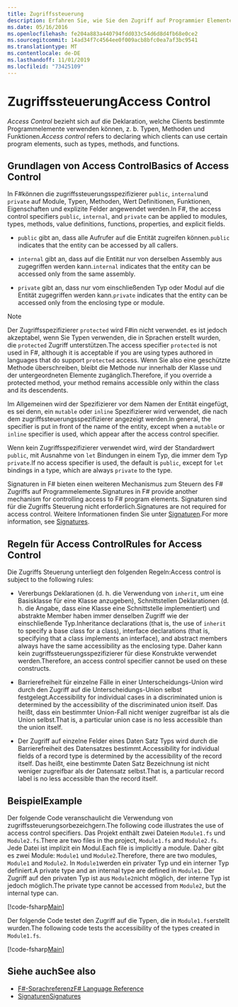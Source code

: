 ```yaml
---
title: Zugriffssteuerung
description: Erfahren Sie, wie Sie den Zugriff auf Programmier Elemente (z. b. Typen, Methoden und Funktionen F# ) in der Programmiersprache steuern können.
ms.date: 05/16/2016
ms.openlocfilehash: fe204a883a440794fdd033c54d6d8d4fb68e0ce2
ms.sourcegitcommit: 14ad34f7c4564ee0f009acb8bfc0ea7af3bc9541
ms.translationtype: MT
ms.contentlocale: de-DE
ms.lasthandoff: 11/01/2019
ms.locfileid: "73425109"
---
```

# <a name="access-control"></a><span data-ttu-id="bce60-103">Zugriffssteuerung</span><span class="sxs-lookup"><span data-stu-id="bce60-103">Access Control</span></span>

<span data-ttu-id="bce60-104">*Access Control* bezieht sich auf die Deklaration, welche Clients bestimmte Programmelemente verwenden können, z. b. Typen, Methoden und Funktionen.</span><span class="sxs-lookup"><span data-stu-id="bce60-104">*Access control* refers to declaring which clients can use certain program elements, such as types, methods, and functions.</span></span>

## <a name="basics-of-access-control"></a><span data-ttu-id="bce60-105">Grundlagen von Access Control</span><span class="sxs-lookup"><span data-stu-id="bce60-105">Basics of Access Control</span></span>

<span data-ttu-id="bce60-106">In F#können die zugriffssteuerungsspezifizierer `public`, `internal`und `private` auf Module, Typen, Methoden, Wert Definitionen, Funktionen, Eigenschaften und explizite Felder angewendet werden.</span><span class="sxs-lookup"><span data-stu-id="bce60-106">In F#, the access control specifiers `public`, `internal`, and `private` can be applied to modules, types, methods, value definitions, functions, properties, and explicit fields.</span></span>

- <span data-ttu-id="bce60-107">`public` gibt an, dass alle Aufrufer auf die Entität zugreifen können.</span><span class="sxs-lookup"><span data-stu-id="bce60-107">`public` indicates that the entity can be accessed by all callers.</span></span>

- <span data-ttu-id="bce60-108">`internal` gibt an, dass auf die Entität nur von derselben Assembly aus zugegriffen werden kann.</span><span class="sxs-lookup"><span data-stu-id="bce60-108">`internal` indicates that the entity can be accessed only from the same assembly.</span></span>

- <span data-ttu-id="bce60-109">`private` gibt an, dass nur vom einschließenden Typ oder Modul auf die Entität zugegriffen werden kann.</span><span class="sxs-lookup"><span data-stu-id="bce60-109">`private` indicates that the entity can be accessed only from the enclosing type or module.</span></span>

> [!NOTE]
> <span data-ttu-id="bce60-110">Der Zugriffsspezifizierer `protected` wird F#in nicht verwendet. es ist jedoch akzeptabel, wenn Sie Typen verwenden, die in Sprachen erstellt wurden, die `protected` Zugriff unterstützen.</span><span class="sxs-lookup"><span data-stu-id="bce60-110">The access specifier `protected` is not used in F#, although it is acceptable if you are using types authored in languages that do support `protected` access.</span></span> <span data-ttu-id="bce60-111">Wenn Sie also eine geschützte Methode überschreiben, bleibt die Methode nur innerhalb der Klasse und der untergeordneten Elemente zugänglich.</span><span class="sxs-lookup"><span data-stu-id="bce60-111">Therefore, if you override a protected method, your method remains accessible only within the class and its descendents.</span></span>

<span data-ttu-id="bce60-112">Im Allgemeinen wird der Spezifizierer vor dem Namen der Entität eingefügt, es sei denn, ein `mutable` oder `inline` Spezifizierer wird verwendet, die nach dem zugriffssteuerungsspezifizierer angezeigt werden.</span><span class="sxs-lookup"><span data-stu-id="bce60-112">In general, the specifier is put in front of the name of the entity, except when a `mutable` or `inline` specifier is used, which appear after the access control specifier.</span></span>

<span data-ttu-id="bce60-113">Wenn kein Zugriffsspezifizierer verwendet wird, wird der Standardwert `public`, mit Ausnahme von `let` Bindungen in einem Typ, die immer dem Typ `private`.</span><span class="sxs-lookup"><span data-stu-id="bce60-113">If no access specifier is used, the default is `public`, except for `let` bindings in a type, which are always `private` to the type.</span></span>

<span data-ttu-id="bce60-114">Signaturen in F# bieten einen weiteren Mechanismus zum Steuern des F# Zugriffs auf Programmelemente.</span><span class="sxs-lookup"><span data-stu-id="bce60-114">Signatures in F# provide another mechanism for controlling access to F# program elements.</span></span> <span data-ttu-id="bce60-115">Signaturen sind für die Zugriffs Steuerung nicht erforderlich.</span><span class="sxs-lookup"><span data-stu-id="bce60-115">Signatures are not required for access control.</span></span> <span data-ttu-id="bce60-116">Weitere Informationen finden Sie unter [Signaturen](signature-files.md).</span><span class="sxs-lookup"><span data-stu-id="bce60-116">For more information, see [Signatures](signature-files.md).</span></span>

## <a name="rules-for-access-control"></a><span data-ttu-id="bce60-117">Regeln für Access Control</span><span class="sxs-lookup"><span data-stu-id="bce60-117">Rules for Access Control</span></span>

<span data-ttu-id="bce60-118">Die Zugriffs Steuerung unterliegt den folgenden Regeln:</span><span class="sxs-lookup"><span data-stu-id="bce60-118">Access control is subject to the following rules:</span></span>

- <span data-ttu-id="bce60-119">Vererbungs Deklarationen (d. h. die Verwendung von `inherit`, um eine Basisklasse für eine Klasse anzugeben), Schnittstellen Deklarationen (d. h. die Angabe, dass eine Klasse eine Schnittstelle implementiert) und abstrakte Member haben immer denselben Zugriff wie der einschließende Typ.</span><span class="sxs-lookup"><span data-stu-id="bce60-119">Inheritance declarations (that is, the use of `inherit` to specify a base class for a class), interface declarations (that is, specifying that a class implements an interface), and abstract members always have the same accessibility as the enclosing type.</span></span> <span data-ttu-id="bce60-120">Daher kann kein zugriffssteuerungsspezifizierer für diese Konstrukte verwendet werden.</span><span class="sxs-lookup"><span data-stu-id="bce60-120">Therefore, an access control specifier cannot be used on these constructs.</span></span>

- <span data-ttu-id="bce60-121">Barrierefreiheit für einzelne Fälle in einer Unterscheidungs-Union wird durch den Zugriff auf die Unterscheidungs-Union selbst festgelegt.</span><span class="sxs-lookup"><span data-stu-id="bce60-121">Accessibility for individual cases in a discriminated union is determined by the accessibility of the discriminated union itself.</span></span> <span data-ttu-id="bce60-122">Das heißt, dass ein bestimmter Union-Fall nicht weniger zugreifbar ist als die Union selbst.</span><span class="sxs-lookup"><span data-stu-id="bce60-122">That is, a particular union case is no less accessible than the union itself.</span></span>

- <span data-ttu-id="bce60-123">Der Zugriff auf einzelne Felder eines Daten Satz Typs wird durch die Barrierefreiheit des Datensatzes bestimmt.</span><span class="sxs-lookup"><span data-stu-id="bce60-123">Accessibility for individual fields of a record type is determined by the accessibility of the record itself.</span></span> <span data-ttu-id="bce60-124">Das heißt, eine bestimmte Daten Satz Bezeichnung ist nicht weniger zugreifbar als der Datensatz selbst.</span><span class="sxs-lookup"><span data-stu-id="bce60-124">That is, a particular record label is no less accessible than the record itself.</span></span>

## <a name="example"></a><span data-ttu-id="bce60-125">Beispiel</span><span class="sxs-lookup"><span data-stu-id="bce60-125">Example</span></span>

<span data-ttu-id="bce60-126">Der folgende Code veranschaulicht die Verwendung von zugriffssteuerungsorbezeichgern.</span><span class="sxs-lookup"><span data-stu-id="bce60-126">The following code illustrates the use of access control specifiers.</span></span> <span data-ttu-id="bce60-127">Das Projekt enthält zwei Dateien `Module1.fs` und `Module2.fs`.</span><span class="sxs-lookup"><span data-stu-id="bce60-127">There are two files in the project, `Module1.fs` and `Module2.fs`.</span></span> <span data-ttu-id="bce60-128">Jede Datei ist implizit ein Modul.</span><span class="sxs-lookup"><span data-stu-id="bce60-128">Each file is implicitly a module.</span></span> <span data-ttu-id="bce60-129">Daher gibt es zwei Module: `Module1` und `Module2`.</span><span class="sxs-lookup"><span data-stu-id="bce60-129">Therefore, there are two modules, `Module1` and `Module2`.</span></span> <span data-ttu-id="bce60-130">In `Module1`werden ein privater Typ und ein interner Typ definiert.</span><span class="sxs-lookup"><span data-stu-id="bce60-130">A private type and an internal type are defined in `Module1`.</span></span> <span data-ttu-id="bce60-131">Der Zugriff auf den privaten Typ ist aus `Module2`nicht möglich, der interne Typ ist jedoch möglich.</span><span class="sxs-lookup"><span data-stu-id="bce60-131">The private type cannot be accessed from `Module2`, but the internal type can.</span></span>

[!code-fsharp[Main](~/samples/snippets/fsharp/access-control/snippet1.fs)]

<span data-ttu-id="bce60-132">Der folgende Code testet den Zugriff auf die Typen, die in `Module1.fs`erstellt wurden.</span><span class="sxs-lookup"><span data-stu-id="bce60-132">The following code tests the accessibility of the types created in `Module1.fs`.</span></span>

[!code-fsharp[Main](~/samples/snippets/fsharp/access-control/snippet2.fs)]

## <a name="see-also"></a><span data-ttu-id="bce60-133">Siehe auch</span><span class="sxs-lookup"><span data-stu-id="bce60-133">See also</span></span>

- [<span data-ttu-id="bce60-134">F#-Sprachreferenz</span><span class="sxs-lookup"><span data-stu-id="bce60-134">F# Language Reference</span></span>](index.md)
- [<span data-ttu-id="bce60-135">Signaturen</span><span class="sxs-lookup"><span data-stu-id="bce60-135">Signatures</span></span>](signature-files.md)
